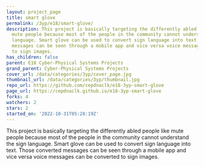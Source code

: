 ```yaml
---
layout: project_page
title: smart glove
permalink: /3yp/e18/smart-glove/
description: This project is basically targeting the differently abled people like
  mute people because most of the people in the community cannot understand the sign
  language. Smart glove can be used to convert sign language into text. Those converted
  messages can be seen through a mobile app and vice versa voice messages can be converted
  to sign images.
has_children: false
parent: E18 Cyber-Physical Systems Projects
grand_parent: Cyber-Physical Systems Projects
cover_url: /data/categories/3yp/cover_page.jpg
thumbnail_url: /data/categories/3yp/thumbnail.jpg
repo_url: https://github.com/cepdnaclk/e18-3yp-smart-glove
page_url: https://cepdnaclk.github.io/e18-3yp-smart-glove
forks: 4
watchers: 2
stars: 2
started_on: '2022-10-31T05:28:19Z'
---
```


This project is basically targeting the differently abled people like mute people because most of the people in the community cannot understand the sign language. Smart glove can be used to convert sign language into text. Those converted messages can be seen through a mobile app and vice versa voice messages can be converted to sign images.